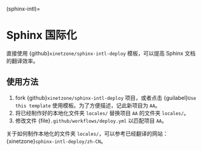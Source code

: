 (sphinx-intl)=
# Sphinx 国际化

直接使用 {github}`xinetzone/sphinx-intl-deploy` 模板，可以提高 Sphinx 文档的翻译效率。

## 使用方法

1. fork {github}`xinetzone/sphinx-intl-deploy` 项目，或者点击 {guilabel}`Use this template` 使用模板。为了方便描述，记此新项目为 `AA`。
2. 将已经制作好的本地化文件夹 `locales/` 替换项目 `AA` 的文件夹 `locales/`。
3. 修改文件  {file}`.github/workflows/deploy.yml` 以匹配项目 `AA`。

关于如何制作本地化的文件夹 `locales/`，可以参考已经翻译的网站：{xinetzone}`sphinx-intl-deploy/zh-CN`。
